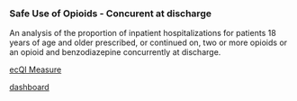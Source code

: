 ### Safe Use of Opioids - Concurent at discharge

An analysis of the proportion of inpatient hospitalizations for patients 18 years of age and older prescribed, or continued on, two or more opioids or an opioid and benzodiazepine concurrently at discharge.

[ecQI Measure](https://ecqi.healthit.gov/ecqm/eh/2022/cms506v4#quicktabs-tab-tabs_measure-0)

[dashboard](https://bolu.shinyapps.io/Safe_Use_of_Opioids/)
